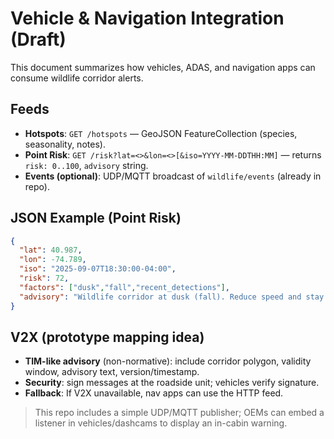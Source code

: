 # Vehicle & Navigation Integration (Draft)

This document summarizes how vehicles, ADAS, and navigation apps can consume wildlife corridor alerts.

## Feeds
- **Hotspots**: `GET /hotspots` — GeoJSON FeatureCollection (species, seasonality, notes).
- **Point Risk**: `GET /risk?lat=<>&lon=<>[&iso=YYYY-MM-DDTHH:MM]` — returns `risk: 0..100`, `advisory` string.
- **Events (optional)**: UDP/MQTT broadcast of `wildlife/events` (already in repo).

## JSON Example (Point Risk)
```json
{
  "lat": 40.987,
  "lon": -74.789,
  "iso": "2025-09-07T18:30:00-04:00",
  "risk": 72,
  "factors": ["dusk","fall","recent_detections"],
  "advisory": "Wildlife corridor at dusk (fall). Reduce speed and stay alert for deer."
}
```

## V2X (prototype mapping idea)
- **TIM-like advisory** (non-normative): include corridor polygon, validity window, advisory text, version/timestamp.
- **Security**: sign messages at the roadside unit; vehicles verify signature.
- **Fallback**: If V2X unavailable, nav apps can use the HTTP feed.

> This repo includes a simple UDP/MQTT publisher; OEMs can embed a listener in vehicles/dashcams to display an in-cabin warning.